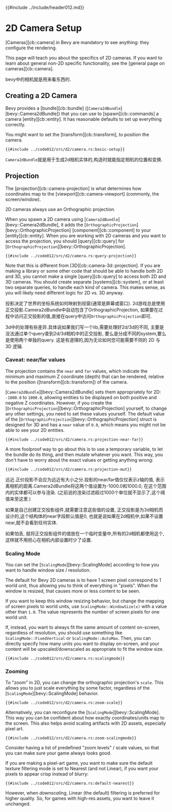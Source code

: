 {{#include ../include/header012.md}}

# 2D Camera Setup

[Cameras][cb::camera] in Bevy are mandatory to see anything: they configure the
rendering.

This page will teach you about the specifics of 2D cameras. If you want to learn about
general non-2D specific functionality, see the [general page on cameras][cb::camera].

bevy中的相机就是用来看东西的.

## Creating a 2D Camera

Bevy provides a [bundle][cb::bundle] ([`Camera2dBundle`][bevy::Camera2dBundle])
that you can use to [spawn][cb::commands] a camera [entity][cb::entity]. It
has reasonable defaults to set up everything correctly.

You might want to set the [transform][cb::transform], to position the camera.

```rust,no_run,noplayground
{{#include ../code012/src/d2/camera.rs:basic-setup}}
```

`Camera2dBundle`就是用于生成2d相机实体的,构造时就能指定相机的位置和变换.

## Projection

The [projection][cb::camera-projection] is what determines how coordinates map to the
[viewport][cb::camera-viewport] (commonly, the screen/window).

2D cameras always use an Orthographic projection.

When you spawn a 2D camera using [`Camera2dBundle`][bevy::Camera2dBundle],
it adds the [`OrthographicProjection`][bevy::OrthographicProjection]
[component][cb::component] to your [entity][cb::entity]. When
you are working with 2D cameras and you want to access
the projection, you should [query][cb::query] for
[`OrthographicProjection`][bevy::OrthographicProjection].

```rust,no_run,noplayground
{{#include ../code012/src/d2/camera.rs:query-projection}}
```

Note that this is different from [3D][cb::camera-3d::projection]. If you are
making a library or some other code that should be able to handle both 2D and
3D, you cannot make a single [query][cb::query] to access both 2D and 3D
cameras. You should create separate [systems][cb::system], or at least two
separate queries, to handle each kind of camera. This makes sense, as you will
likely need different logic for 2D vs. 3D anyway.

投影决定了世界的坐标系统如何映射到视窗(通常是屏幕或窗口).
2d游戏总是使用正交投影.Camera2dBundle中自动包含了OrthographicProjection,
如果要在过程中访问正交投影的值,直接在query中访问`OrthographicProjection`即可.

3d中的处理有些差异.具体说如果我们写一个lib,需要处理好2d/3d的不同,
主要是没法通过单个query查到2d/3d相机中的正交投影,
要么是分成不同的system,要么是使用两个单独的query.
这是有道理的,因为无论如何您可能需要不同的 2D 与 3D 逻辑.

### Caveat: near/far values

The projection contains the `near` and `far` values, which indicate the minimum
and maximum Z coordinate (depth) that can be rendered, relative to the position
([transform][cb::transform]) of the camera.

[`Camera2dBundle`][bevy::Camera2dBundle] sets them appropriately for 2D:
`-1000.0` to `1000.0`, allowing entities to be displayed on both positive and
negative Z coordinates. However, if you create the
[`OrthographicProjection`][bevy::OrthographicProjection] yourself, to change any
other settings, you need to set these values yourself. The default value of the
[`OrthographicProjection`][bevy::OrthographicProjection] struct is designed for
3D and has a `near` value of `0.0`, which means you might not be able to see
your 2D entities.

```rust,no_run,noplayground
{{#include ../code012/src/d2/camera.rs:projection-near-far}}
```

A more foolproof way to go about this is to use a temporary variable, to let the
bundle do its thing, and then mutate whatever you want. This way, you don't have
to worry about the exact values or getting anything wrong:

```rust,no_run,noplayground
{{#include ../code012/src/d2/camera.rs:projection-mut}}
```

远近.正价投影不会应为远近有大小之分.投影的near/far值仅仅表示z轴的值,
表示离相机的距离.Camera2dBundle将这两个值设置为-1000.0和1000.0,
在这个范围内的实体都可以参与渲染.
(之前说的渲染过滤超过1000个单位就不显示了,这个阈值来至这里.)

如果是自己创建正交投影组件,就需要注意这些值的设置,
正交投影是为3d相机而设计的,这个结构体的near字段默认值是0,
也就是说如果在2d相机中,如果不设置near,就不会看到任何实体.

如果怕丢, 就将正交投影组件的值放在一个临时变量中,所有的2d相机都使用这个,
这样就不用担心在相机内部设置时少了设置.



### Scaling Mode

You can set the [`ScalingMode`][bevy::ScalingMode] according to how you want to
handle window size / resolution.

The default for Bevy 2D cameras is to have 1 screen pixel correspond to 1 world
unit, thus allowing you to think of everything in "pixels". When the window is
resized, that causes more or less content to be seen.

If you want to keep this window resizing behavior, but change the mapping of screen
pixels to world units, use `ScalingMode::WindowSize(x)` with a value other than `1.0`.
The value represents the number of screen pixels for one world unit.

If, instead, you want to always fit the same amount of content
on-screen, regardless of resolution, you should use something like
`ScalingMode::FixedVertical` or `ScalingMode::AutoMax`. Then, you can directly
specify how many units you want to display on-screen, and your content will
be upscaled/downscaled as appropriate to fit the window size.

```rust,no_run,noplayground
{{#include ../code012/src/d2/camera.rs:scalingmode}}
```

### Zooming

To "zoom" in 2D, you can change the orthographic projection's `scale`. This
allows you to just scale everything by some factor, regardless of the
[`ScalingMode`][bevy::ScalingMode] behavior.

```rust,no_run,noplayground
{{#include ../code012/src/d2/camera.rs:zoom-scale}}
```

Alternatively, you can reconfigure the [`ScalingMode`][bevy::ScalingMode]. This
way you can be confident about how exactly coordinates/units map to the
screen. This also helps avoid scaling artifacts with 2D assets, especially
pixel art.

```rust,no_run,noplayground
{{#include ../code012/src/d2/camera.rs:zoom-scalingmode}}
```

Consider having a list of predefined "zoom levels" / scale values, so that you
can make sure your game always looks good.

If you are making a pixel-art game, you want to make sure the default texture
filtering mode is set to Nearest (and not Linear), if you want your pixels
to appear crisp instead of blurry:

```rust,no_run,noplayground
{{#include ../code012/src/d2/camera.rs:default-nearest}}
```

However, when *downscaling*, Linear (the default) filtering is preferred
for higher quality. So, for games with high-res assets, you want to leave
it unchanged.
